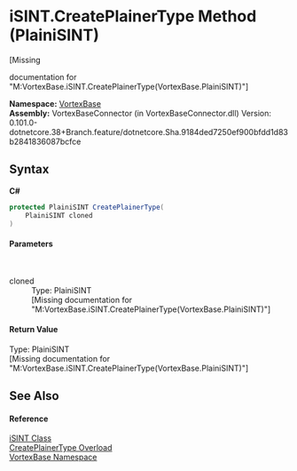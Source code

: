 # iSINT.CreatePlainerType Method (PlainiSINT)
 

\[Missing <summary> documentation for "M:VortexBase.iSINT.CreatePlainerType(VortexBase.PlainiSINT)"\]

**Namespace:**&nbsp;<a href="N_VortexBase.md">VortexBase</a><br />**Assembly:**&nbsp;VortexBaseConnector (in VortexBaseConnector.dll) Version: 0.101.0-dotnetcore.38+Branch.feature/dotnetcore.Sha.9184ded7250ef900bfdd1d83b2841836087bcfce

## Syntax

**C#**<br />
``` C#
protected PlainiSINT CreatePlainerType(
	PlainiSINT cloned
)
```


#### Parameters
&nbsp;<dl><dt>cloned</dt><dd>Type: PlainiSINT<br />\[Missing <param name="cloned"/> documentation for "M:VortexBase.iSINT.CreatePlainerType(VortexBase.PlainiSINT)"\]</dd></dl>

#### Return Value
Type: PlainiSINT<br />\[Missing <returns> documentation for "M:VortexBase.iSINT.CreatePlainerType(VortexBase.PlainiSINT)"\]

## See Also


#### Reference
<a href="T_VortexBase_iSINT.md">iSINT Class</a><br /><a href="Overload_VortexBase_iSINT_CreatePlainerType.md">CreatePlainerType Overload</a><br /><a href="N_VortexBase.md">VortexBase Namespace</a><br />